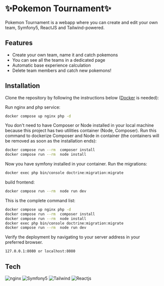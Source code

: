 # ✨Pokemon Tournament✨
Pokemon Tournament is a webapp where you can create and edit your own team, Symfony5, ReactJS and Tailwind-powered.

## Features
- Create your own team, name it and catch pokemons
- You can see all the teams in a dedicated page
- Automatic base experience calculation
- Delete team members and catch new pokemons!

## Installation

Clone the repository by following the instructions below ([Docker](http://google.com) is needed):

Run nginx and php service:
```sh
docker compose up nginx php -d
```
You don't need to have Composer or Node installed in your local machine because this project has two utilities container (Node, Composer).
Run this command to dockerize Composer and Node in container (the containers will be removed as soon as the installation ends):

```sh
docker compose run --rm  composer install
docker compose run --rm  node install
```

Now you have symfony installed in your container. 
Run the migrations:

```sh
docker exec php bin/console doctrine:migration:migrate
```

build frontend:

```sh
docker compose run --rm  node run dev
```


This is the complete command list:

```sh
docker compose up nginx php -d
docker compose run --rm  composer install
docker compose run --rm  node install
docker exec php bin/console doctrine:migration:migrate
docker compose run --rm  node run dev
```

Verify the deployment by navigating to your server address in
your preferred browser.

```sh
127.0.0.1:8080 or localhost:8080
```

## Tech
![nginx](https://avatars.githubusercontent.com/u/1412239?s=200&v=4) ![Symfony5](https://camo.githubusercontent.com/5f629ca13dac6ce46fb0ba69780cf8480f753143d768a99750716bd75ed01c4a/68747470733a2f2f73796d666f6e792e636f6d2f6c6f676f732f73796d666f6e795f626c61636b5f30322e737667)  ![Tailwind](https://camo.githubusercontent.com/76fc893540a16d0acb4967472a5195511ec64fd8d98f377cb00dc8fa73ffb67b/68747470733a2f2f7265666163746f72696e6775692e6e7963332e63646e2e6469676974616c6f6365616e7370616365732e636f6d2f7461696c77696e642d6c6f676f2d737469636b65722e737667)
![Reactjs](https://upload.wikimedia.org/wikipedia/commons/thumb/1/18/React_Native_Logo.png/320px-React_Native_Logo.png)
